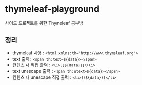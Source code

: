 # thymeleaf-playground
사이드 프로젝트를 위한 Thymeleaf 공부방

## 정리
- thymeleaf 사용 : `<html xmlns:th="http://www.thymeleaf.org">`
- text 출력 : `<span th:text=${data}></span>`
- 컨텐츠 내 직접 출력 : `<li>[[${data}]]</li>`
- text unescape 출력 : `<span th:utext=${data}></span>`
- 컨텐츠 내 unescape 직접 출력 : `<li>[(${data})]</li>`
